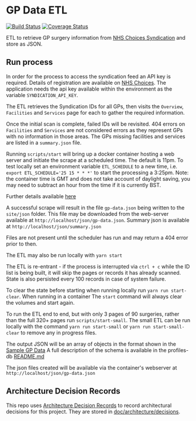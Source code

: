 # GP Data ETL

[![Build Status](https://travis-ci.org/nhsuk/gp-data-etl.svg?branch=master)](https://travis-ci.org/nhsuk/gp-data-etl)
[![Coverage Status](https://coveralls.io/repos/github/nhsuk/gp-data-etl/badge.svg)](https://coveralls.io/github/nhsuk/gp-data-etl)

ETL to retrieve GP surgery information from [NHS Choices Syndication](http://www.nhs.uk/aboutNHSChoices/professionals/syndication/Pages/Webservices.aspx)
and store as JSON.

## Run process

In order for the process to access the syndication feed an API key is required.
Details of registration are available on
[NHS Choices](http://www.nhs.uk/aboutNHSChoices/professionals/syndication/Pages/Webservices.aspx).
The application needs the api key available within the environment as the variable `SYNDICATION_API_KEY`.

The ETL retrieves the Syndication IDs for all GPs, then visits the `Overview`, `Facilities` and `Services` page for each to gather the required information.

Once the initial scan is complete, failed IDs will be revisited. 404 errors on `Facilities` and `Services` are not considered errors as
they represent GPs with no information in those areas. The GPs missing facilities and services are listed in a `summary.json` file.

Running `scripts/start` will bring up a docker container hosting a web server and initiate the scrape at a scheduled time.
The default is 11pm. To test locally set an environment variable `ETL_SCHEDULE` to a new time,
i.e. `export ETL_SCHEDULE='25 15 * * *'` to start the processing a 3:25pm. Note: the container time is GMT and does not take account of daylight saving, you may need to subtract an hour from the time if it is currently BST.

Further details available [here](https://www.npmjs.com/package/node-schedule)

A successful scrape will result in the file `gp-data.json` being written to the `site/json` folder. This file may be downloaded from the web-server available at `http://localhost/json/gp-data.json`. Summary json is available at `http://localhost/json/summary.json`

Files are not present until the scheduler has run and may return a 404 error prior to then.

The ETL may also be run locally with `yarn start`

The ETL is re-entrant - if the process is interrupted via `ctrl + c` while the ID list is being built, it will skip the pages or records it has already scanned. State is also persisted every 100 records in case of system failure.

To clear the state before starting when running locally run `yarn run start-clear`. 
When running in a container The `start` command will always clear the volumes and start again.

To run the ETL end to end, but with only 3 pages of 90 surgeries, rather than the full 320+ pages run `scripts/start-small`. 
The small ETL can be run locally with the command `yarn run start-small` or `yarn run start-small-clear` to remove any in progress files.

The output JSON will be an array of objects in the format shown in the [Sample GP Data](sample-gp-data.json)
A full description of the schema is available in the profiles-db [README.md](https://github.com/nhsuk/profiles-db/blob/master/README.md)

The json files created will be available via the container's webserver at `http://localhost/json/gp-data.json`

## Architecture Decision Records
 
This repo uses
[Architecture Decision Records](http://thinkrelevance.com/blog/2011/11/15/documenting-architecture-decisions)
to record architectural decisions for this project.
They are stored in [doc/architecture/decisions](doc/architecture/decisions).
